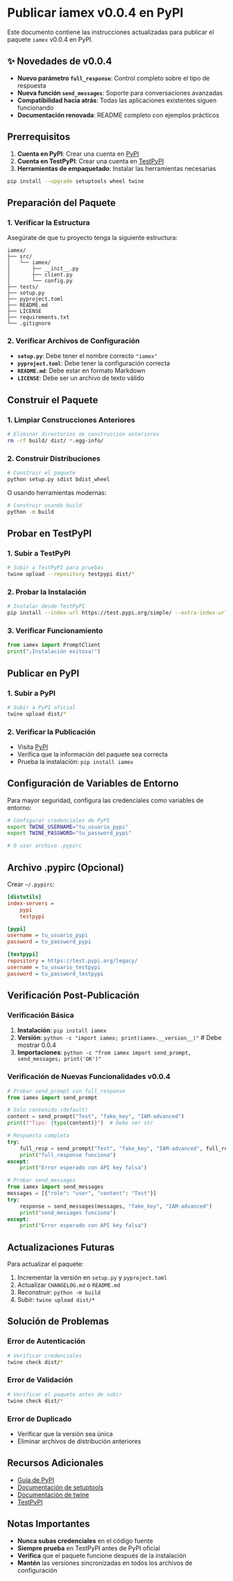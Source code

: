 # Publicar iamex v0.0.4 en PyPI

Este documento contiene las instrucciones actualizadas para publicar el paquete `iamex` v0.0.4 en PyPI.

## ✨ Novedades de v0.0.4

- **Nuevo parámetro `full_response`**: Control completo sobre el tipo de respuesta
- **Nueva función `send_messages`**: Soporte para conversaciones avanzadas
- **Compatibilidad hacia atrás**: Todas las aplicaciones existentes siguen funcionando
- **Documentación renovada**: README completo con ejemplos prácticos

## Prerrequisitos

1. **Cuenta en PyPI**: Crear una cuenta en [PyPI](https://pypi.org/account/register/)
2. **Cuenta en TestPyPI**: Crear una cuenta en [TestPyPI](https://test.pypi.org/account/register/)
3. **Herramientas de empaquetado**: Instalar las herramientas necesarias

```bash
pip install --upgrade setuptools wheel twine
```

## Preparación del Paquete

### 1. Verificar la Estructura

Asegúrate de que tu proyecto tenga la siguiente estructura:

```
iamex/
├── src/
│   └── iamex/
│       ├── __init__.py
│       ├── client.py
│       └── config.py
├── tests/
├── setup.py
├── pyproject.toml
├── README.md
├── LICENSE
├── requirements.txt
└── .gitignore
```

### 2. Verificar Archivos de Configuración

- **`setup.py`**: Debe tener el nombre correcto `"iamex"`
- **`pyproject.toml`**: Debe tener la configuración correcta
- **`README.md`**: Debe estar en formato Markdown
- **`LICENSE`**: Debe ser un archivo de texto válido

## Construir el Paquete

### 1. Limpiar Construcciones Anteriores

```bash
# Eliminar directorios de construcción anteriores
rm -rf build/ dist/ *.egg-info/
```

### 2. Construir Distribuciones

```bash
# Construir el paquete
python setup.py sdist bdist_wheel
```

O usando herramientas modernas:

```bash
# Construir usando build
python -m build
```

## Probar en TestPyPI

### 1. Subir a TestPyPI

```bash
# Subir a TestPyPI para pruebas
twine upload --repository testpypi dist/*
```

### 2. Probar la Instalación

```bash
# Instalar desde TestPyPI
pip install --index-url https://test.pypi.org/simple/ --extra-index-url https://pypi.org/simple/ iamex
```

### 3. Verificar Funcionamiento

```python
from iamex import PromptClient
print("¡Instalación exitosa!")
```

## Publicar en PyPI

### 1. Subir a PyPI

```bash
# Subir a PyPI oficial
twine upload dist/*
```

### 2. Verificar la Publicación

- Visita [PyPI](https://pypi.org/project/iamex/)
- Verifica que la información del paquete sea correcta
- Prueba la instalación: `pip install iamex`

## Configuración de Variables de Entorno

Para mayor seguridad, configura las credenciales como variables de entorno:

```bash
# Configurar credenciales de PyPI
export TWINE_USERNAME="tu_usuario_pypi"
export TWINE_PASSWORD="tu_password_pypi"

# O usar archivo .pypirc
```

## Archivo .pypirc (Opcional)

Crear `~/.pypirc`:

```ini
[distutils]
index-servers =
    pypi
    testpypi

[pypi]
username = tu_usuario_pypi
password = tu_password_pypi

[testpypi]
repository = https://test.pypi.org/legacy/
username = tu_usuario_testpypi
password = tu_password_testpypi
```

## Verificación Post-Publicación

### Verificación Básica
1. **Instalación**: `pip install iamex`
2. **Versión**: `python -c "import iamex; print(iamex.__version__)"`  # Debe mostrar 0.0.4
3. **Importaciones**: `python -c "from iamex import send_prompt, send_messages; print('OK')"`

### Verificación de Nuevas Funcionalidades v0.0.4

```python
# Probar send_prompt con full_response
from iamex import send_prompt

# Solo contenido (default)
content = send_prompt("Test", "fake_key", "IAM-advanced")
print(f"Tipo: {type(content)}")  # Debe ser str

# Respuesta completa
try:
    full_resp = send_prompt("Test", "fake_key", "IAM-advanced", full_response=True)
    print("full_response funciona")
except:
    print("Error esperado con API key falsa")

# Probar send_messages
from iamex import send_messages
messages = [{"role": "user", "content": "Test"}]
try:
    response = send_messages(messages, "fake_key", "IAM-advanced")
    print("send_messages funciona")
except:
    print("Error esperado con API key falsa")
```

## Actualizaciones Futuras

Para actualizar el paquete:

1. Incrementar la versión en `setup.py` y `pyproject.toml`
2. Actualizar `CHANGELOG.md` o `README.md`
3. Reconstruir: `python -m build`
4. Subir: `twine upload dist/*`

## Solución de Problemas

### Error de Autenticación

```bash
# Verificar credenciales
twine check dist/*
```

### Error de Validación

```bash
# Verificar el paquete antes de subir
twine check dist/*
```

### Error de Duplicado

- Verificar que la versión sea única
- Eliminar archivos de distribución anteriores

## Recursos Adicionales

- [Guía de PyPI](https://packaging.python.org/tutorials/packaging-projects/)
- [Documentación de setuptools](https://setuptools.readthedocs.io/)
- [Documentación de twine](https://twine.readthedocs.io/)
- [TestPyPI](https://test.pypi.org/)

## Notas Importantes

- **Nunca subas credenciales** en el código fuente
- **Siempre prueba** en TestPyPI antes de PyPI oficial
- **Verifica** que el paquete funcione después de la instalación
- **Mantén** las versiones sincronizadas en todos los archivos de configuración
